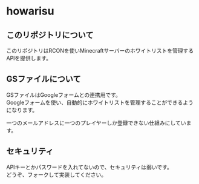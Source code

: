 # howarisu
## このリポジトリについて

このリポジトリはRCONを使いMinecraftサーバーのホワイトリストを管理するAPIを提供します。

## GSファイルについて

GSファイルはGoogleフォームとの連携用です。  
Googleフォームを使い、自動的にホワイトリストを管理することができるようになります。

一つのメールアドレスに一つのプレイヤーしか登録できない仕組みにしています。

## セキュリティ

APIキーとかパスワードを入れてないので、セキュリティは弱いです。  
どうぞ、フォークして実装してください。